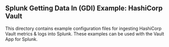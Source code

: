 Splunk Getting Data In (GDI) Example: HashiCorp Vault
------------

This directory contains example configuration files for ingesting
HashiCorp Vault metrics & logs into Splunk. These examples can 
be used with the Vault App for Splunk.

